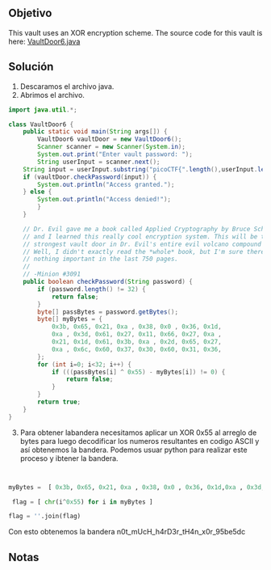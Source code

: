 ## Objetivo
This vault uses an XOR encryption scheme. The source code for this vault is here: [VaultDoor6.java](https://jupiter.challenges.picoctf.org/static/cdb33ffba609e2521797aac66320ec65/VaultDoor6.java)

## Solución
1. Descaramos el archivo java.
2. Abrimos el archivo.
``` java
import java.util.*;

class VaultDoor6 {
    public static void main(String args[]) {
        VaultDoor6 vaultDoor = new VaultDoor6();
        Scanner scanner = new Scanner(System.in);
        System.out.print("Enter vault password: ");
        String userInput = scanner.next();
	String input = userInput.substring("picoCTF{".length(),userInput.length()-1);
	if (vaultDoor.checkPassword(input)) {
	    System.out.println("Access granted.");
	} else {
	    System.out.println("Access denied!");
        }
    }

    // Dr. Evil gave me a book called Applied Cryptography by Bruce Schneier,
    // and I learned this really cool encryption system. This will be the
    // strongest vault door in Dr. Evil's entire evil volcano compound for sure!
    // Well, I didn't exactly read the *whole* book, but I'm sure there's
    // nothing important in the last 750 pages.
    //
    // -Minion #3091
    public boolean checkPassword(String password) {
        if (password.length() != 32) {
            return false;
        }
        byte[] passBytes = password.getBytes();
        byte[] myBytes = {
            0x3b, 0x65, 0x21, 0xa , 0x38, 0x0 , 0x36, 0x1d,
            0xa , 0x3d, 0x61, 0x27, 0x11, 0x66, 0x27, 0xa ,
            0x21, 0x1d, 0x61, 0x3b, 0xa , 0x2d, 0x65, 0x27,
            0xa , 0x6c, 0x60, 0x37, 0x30, 0x60, 0x31, 0x36,
        };
        for (int i=0; i<32; i++) {
            if (((passBytes[i] ^ 0x55) - myBytes[i]) != 0) {
                return false;
            }
        }
        return true;
    }
}

```

3. Para obtener labandera necesitamos aplicar un XOR 0x55 al arreglo de bytes para luego decodificar los numeros resultantes en codigo ASCII y así obtenemos la bandera. Podemos usuar python para realizar este proceso y ibtener la bandera.
``` python


myBytes =  [ 0x3b, 0x65, 0x21, 0xa , 0x38, 0x0 , 0x36, 0x1d,0xa , 0x3d, 0x61, 0x27, 0x11, 0x66, 0x27, 0xa ,0x21, 0x1d, 0x61, 0x3b, 0xa , 0x2d, 0x65, 0x27,0xa , 0x6c, 0x60, 0x37, 0x30, 0x60, 0x31, 0x36 ]

 flag = [ chr(i^0x55) for i in myBytes ]

flag = ''.join(flag)


```

Con esto obtenemos la bandera n0t_mUcH_h4rD3r_tH4n_x0r_95be5dc

## Notas
